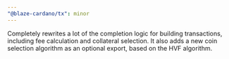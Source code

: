 ```yaml
---
"@blaze-cardano/tx": minor
---
```


Completely rewrites a lot of the completion logic for building transactions, including fee calculation and collateral selection. It also adds a new coin selection algorithm as an optional export, based on the HVF algorithm.
